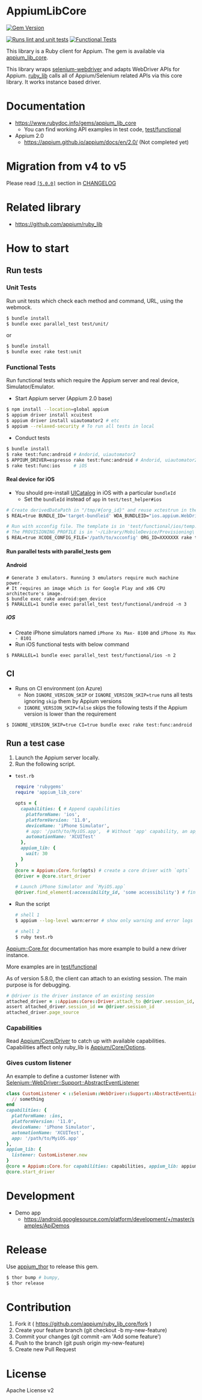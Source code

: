 # AppiumLibCore

[![Gem Version](https://badge.fury.io/rb/appium_lib_core.svg)](https://badge.fury.io/rb/appium_lib_core)

[![Runs lint and unit tests](https://github.com/appium/ruby_lib_core/actions/workflows/unittest.yml/badge.svg)](https://github.com/appium/ruby_lib_core/actions/workflows/unittest.yml)
[![Functional Tests](https://github.com/appium/ruby_lib_core/actions/workflows/functional-test.yml/badge.svg)](https://github.com/appium/ruby_lib_core/actions/workflows/functional-test.yml)


This library is a Ruby client for Appium.  The gem is available via [appium_lib_core](https://rubygems.org/gems/appium_lib_core).

This library wraps [selenium-webdriver](https://github.com/SeleniumHQ/selenium/wiki/Ruby-Bindings) and adapts WebDriver APIs for Appium. [ruby_lib](https://github.com/appium/ruby_lib) calls all of Appium/Selenium related APIs via this core library. It works instance based driver.

# Documentation

- https://www.rubydoc.info/gems/appium_lib_core
    - You can find working API examples in test code, [test/functional](test/functional)
- Appium 2.0
    - https://appium.github.io/appium/docs/en/2.0/ (Not completed yet)

# Migration from v4 to v5

Please read [`[5.0.0]`](CHANGELOG.md#500---2021-11-05) section in [CHANGELOG](CHANGELOG.md)

# Related library
- https://github.com/appium/ruby_lib

# How to start
## Run tests
### Unit Tests
Run unit tests which check each method and command, URL, using the webmock.

```bash
$ bundle install
$ bundle exec parallel_test test/unit/
```

or

```bash
$ bundle install
$ bundle exec rake test:unit
```

### Functional Tests
Run functional tests which require the Appium server and real device, Simulator/Emulator.

- Start Appium server (Appium 2.0 base)
```bash
$ npm install --location=global appium
$ appium driver install xcuitest
$ appium driver install uiautomator2 # etc
$ appium --relaxed-security # To run all tests in local
```

- Conduct tests
```bash
$ bundle install
$ rake test:func:android # Andorid, uiautomator2
$ APPIUM_DRIVER=espresso rake test:func:android # Andorid, uiautomator2
$ rake test:func:ios     # iOS
```

#### Real device for iOS

- You should pre-install [UICatalog](https://github.com/appium/ios-uicatalog) in iOS with a particular `bundleId`
    - Set the `bundleId` instead of `app` in `test/test_helper#ios`

```bash
# Create derivedDataPath in "/tmp/#{org_id}" and reuse xctestrun in the directory
$ REAL=true BUNDLE_ID='target-bundleid' WDA_BUNDLEID="ios.appium.WebDriverAgentRunner" ORG_ID=XXXXXXX rake test:func:ios

# Run with xcconfig file. The template is in 'test/functional/ios/temp.xcconfig'
# The PROVISIONING_PROFILE is in '~/Library/MobileDevice/Provisioning\ Profiles/'
$ REAL=true XCODE_CONFIG_FILE='/path/to/xcconfig' ORG_ID=XXXXXXX rake test:func:ios
```

#### Run parallel tests with parallel_tests gem
#### Android

```
# Generate 3 emulators. Running 3 emulators require much machine power.
# It requires an image which is for Google Play and x86 CPU architecture's image.
$ bundle exec rake android:gen_device
$ PARALLEL=1 bundle exec parallel_test test/functional/android -n 3
```

##### iOS
- Create iPhone simulators named `iPhone Xs Max- 8100` and `iPhone Xs Max - 8101`
- Run iOS functional tests with below command

```
$ PARALLEL=1 bundle exec parallel_test test/functional/ios -n 2
```

## CI

- Runs on CI environment (on Azure)
    - Non `IGNORE_VERSION_SKIP` or `IGNORE_VERSION_SKIP=true` runs all tests ignoring `skip` them by Appium versions
    - `IGNORE_VERSION_SKIP=false` skips the following tests if the Appium version is lower than the requirement

```
$ IGNORE_VERSION_SKIP=true CI=true bundle exec rake test:func:android
```

## Run a test case
1. Launch the Appium server locally.
2. Run the following script.

- `test.rb`
    ```ruby
    require 'rubygems'
    require 'appium_lib_core'

    opts = {
      capabilities: { # Append capabilities
        platformName: 'ios',
        platformVersion: '11.0',
        deviceName: 'iPhone Simulator',
        # app: '/path/to/MyiOS.app',  # Without 'app' capability, an appium session starts with the home screen
        automationName: 'XCUITest'
      },
      appium_lib: {
        wait: 30
      }
    }
    @core = Appium::Core.for(opts) # create a core driver with `opts`
    @driver = @core.start_driver

    # Launch iPhone Simulator and `MyiOS.app`
    @driver.find_element(:accessibility_id, 'some accessibility') # find an element
    ```
- Run the script
    ```bash
    # shell 1
    $ appium --log-level warn:error # show only warning and error logs

    # shell 2
    $ ruby test.rb
    ```

[Appium::Core.for](https://www.rubydoc.info/github/appium/ruby_lib_core/Appium/Core/Driver#for-class_method) documentation has more example to build a new driver instance.

More examples are in [test/functional](test/functional)

As of version 5.8.0, the client can attach to an existing session. The main purpose is for debugging.

```ruby
# @driver is the driver instance of an existing session
attached_driver = ::Appium::Core::Driver.attach_to @driver.session_id, url: 'http://127.0.0.1:4723', automation_name: 'XCUITest', platform_name: 'ios'
assert attached_driver.session_id == @driver.session_id
attached_driver.page_source
```

### Capabilities

Read [Appium/Core/Driver](https://www.rubydoc.info/github/appium/ruby_lib_core/Appium/Core/Driver) to catch up with available capabilities.
Capabilities affect only ruby_lib is [Appium/Core/Options](https://www.rubydoc.info/github/appium/ruby_lib_core/Appium/Core/Options).


### Gives custom listener

An example to define a customer listener with [Selenium::WebDriver::Support::AbstractEventListener](https://www.selenium.dev/selenium/docs/api/rb/Selenium/WebDriver/Support/AbstractEventListener.html)

```ruby
class CustomListener < ::Selenium::WebDriver::Support::AbstractEventListener
  // something
end
capabilities: {
  platformName: :ios,
  platformVersion: '11.0',
  deviceName: 'iPhone Simulator',
  automationName: 'XCUITest',
  app: '/path/to/MyiOS.app'
},
appium_lib: {
  listener: CustomListener.new
}
@core = Appium::Core.for capabilities: capabilities, appium_lib: appium_lib
@core.start_driver
```

# Development
- Demo app
    - https://android.googlesource.com/platform/development/+/master/samples/ApiDemos

# Release
Use [appium_thor](https://github.com/appium/appium_thor) to release this gem.

```bash
$ thor bump # bumpy,
$ thor release
```

# Contribution
1. Fork it ( https://github.com/appium/ruby_lib_core/fork )
2. Create your feature branch (git checkout -b my-new-feature)
3. Commit your changes (git commit -am 'Add some feature')
4. Push to the branch (git push origin my-new-feature)
5. Create new Pull Request

# License
Apache License v2
